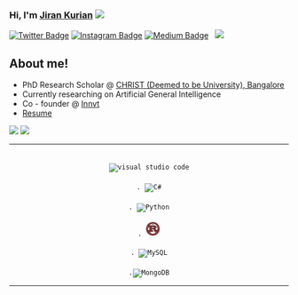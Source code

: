 ### Hi, I'm <a href="https://innvt.in" target="_blank">Jiran Kurian</a> <img src="https://media.giphy.com/media/hvRJCLFzcasrR4ia7z/giphy.gif" width="25px">
[![Twitter Badge](https://img.shields.io/badge/-Twitter-00acee?style=flat-square&logo=Twitter&logoColor=white)](https://twitter.com/jirankurian)
[![Instagram Badge](https://img.shields.io/badge/-Instagram-e4405f?style=flat-square&logo=Instagram&logoColor=white)](https://www.instagram.com/jirankurian_/)
[![Medium Badge](https://img.shields.io/badge/medium-%2312100E.svg?&style=for-square&logo=medium&logoColor=white)](https://medium.com/@jirankurian)
&nbsp; ![](https://visitor-badge.glitch.me/badge?page_id=jirankurian.jirankurian)

## About me!
 * PhD Research Scholar @ [CHRIST (Deemed to be University), Bangalore](https://christuniversity.in/)
 * Currently researching on Artificial General Intelligence
 * Co - founder @ [Innvt](innvt.in)
 * [Resume](https://www.canva.com/design/DAEfZENMYiA/sK4RWGFSqpKWbBKCK7EmRA/view?utm_content=DAEfZENMYiA&utm_campaign=designshare&utm_medium=link&utm_source=homepage_design_menu)

<p>
  <img height="180em" src="https://github-readme-stats.vercel.app/api?username=jirankurian&show_icons=true&hide_border=true&&count_private=true&include_all_commits=true" />
  <img height="180em" src="https://github-readme-stats.vercel.app/api/top-langs/?username=jirankurian&exclude_repo=KNN-Image-Classification&show_icons=true&hide_border=true&layout=compact&langs_count=12"/>
</p>

---

<p align=center>
<code>
<img alt="visual studio code" width="26px" src="https://img.icons8.com/fluent/240/000000/visual-studio-code-2019.png"/>
</code>
<code>
. <img alt="C#" width="26px" src="https://img.icons8.com/color/48/000000/c-sharp-logo-2.png"/>
</code>
<code>
. <img alt="Python" width="26px" src="https://img.icons8.com/color/48/000000/python.png"/>
</code>
<code>
. <img alt="Rust" width="26px" src="./icons/rust.png"/>
</code>
<code>
. <img alt="MySQL" width="26px" src="https://img.icons8.com/color/48/000000/mysql-logo.png"/>
</code>
<code>
.<img alt="MongoDB" width="26px" src="https://img.icons8.com/color/48/000000/mongodb.png">
</code>
</p>

---
